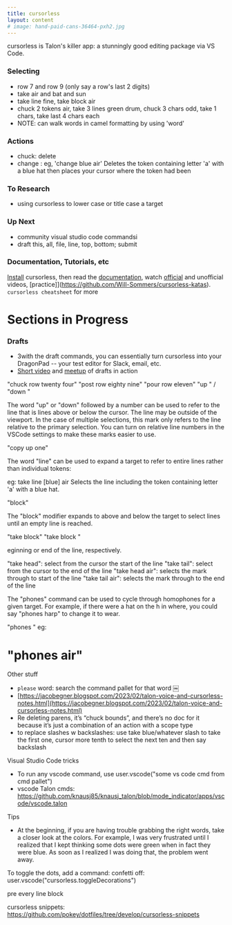 ```yaml
---
title: cursorless
layout: content
# image: hand-paid-cans-36464-pxh2.jpg
---
```


cursorless is Talon's killer app: a stunningly good editing package via VS Code.  



### Selecting
- row 7 and row 9 (only say a row's last 2 digits)
- take air and bat and sun
- take line fine, take block air
- chuck 2 tokens air, take 3 lines green drum, chuck 3 chars odd, take 1 chars, take last 4 chars each
- NOTE: can walk words in camel formatting by using 'word'

### Actions
- chuck: delete
- change <TARGET>:  eg, 'change blue air' Deletes the token containing letter 'a' with a blue hat then places your cursor where the token had been

### To Research
- using cursorless to lower case or title case a target

### Up Next
- community visual studio code commandsi
-   draft this, all, file, line, top, bottom;  submit

### Documentation, Tutorials, etc
[Install](https://www.cursorless.org/docs/user/installation/) cursorless, then read the  [documentation](https://www.cursorless.org/docs/), watch  [official](https://www.youtube.com/watch?v=5mAzHGM2M0k&list=PLXv2sppxeoQZz49evjy4T0QJRIgc_JPqs) and unofficial videos,  [practice]](https://github.com/Will-Sommers/cursorless-katas). `cursorless cheatsheet`  for more


# Sections in Progress

### Drafts
- 3with the draft commands, you can essentially turn cursorless into your DragonPad -- your test editor for Slack, email, etc.    
- [Short video](https://www.youtube.com/watch?v=U6Q9qjSIVQg) and [meetup](https://www.youtube.com/watch?v=w-LxcO4Er0c) of drafts in action




"chuck row twenty four"
"post row eighty nine"
"pour row eleven"
"up <number>" / "down <number>"​

The word "up" or "down" followed by a number can be used to refer to the line that is <number> lines above or below the cursor. The line may be outside of the viewport. In the case of multiple selections, this mark only refers to the line relative to the primary selection. You can turn on relative line numbers in the VSCode settings to make these marks easier to use.

"copy up one"

The word "line" can be used to expand a target to refer to entire lines rather than individual tokens:

eg: take line [blue] air Selects the line including the token containing letter 'a' with a blue hat.

"block"​

The "block" modifier expands to above and below the target to select lines until an empty line is reached.

"take block"
"take block <TARGET>"

eginning or end of the line, respectively.

"take head": select from the cursor the start of the line
"take tail": select from the cursor to the end of the line
"take head air": selects the mark through to start of the line
"take tail air": selects the mark through to the end of the line


The "phones" command can be used to cycle through homophones for a given target. For example, if there were a hat on the h in where, you could say "phones harp" to change it to wear.

"phones <TARGET>"
eg:

# "phones air"

Other stuff
- `please` word: search the command pallet for that word ￼
 - [https://jacobegner.blogspot.com/2023/02/talon-voice-and-cursorless-notes.html](https://jacobegner.blogspot.com/2023/02/talon-voice-and-cursorless-notes.html)
 - Re deleting parens, it’s “chuck bounds”, and there’s no doc for it because it’s just a combination of an action with a scope type
- to replace slashes w backslashes: use take blue/whatever slash to take the first one, cursor more tenth to select the next ten and then say backslash

Visual Studio Code tricks
- To run any vscode command, use user.vscode("some vs code cmd from cmd pallet")
- vscode Talon cmds: https://github.com/knausj85/knausj_talon/blob/mode_indicator/apps/vscode/vscode.talon

Tips
- At the beginning, if you are having trouble grabbing the right words, take a closer look at the colors. For example, I was very frustrated until I realized that I kept thinking some dots were green when in fact they were blue. As soon as I realized I was doing that, the problem went away.

To toggle the dots, add a command: confetti off: user.vscode("cursorless.toggleDecorations")

pre every line block


cursorless snippets: https://github.com/pokey/dotfiles/tree/develop/cursorless-snippets

